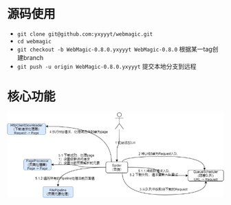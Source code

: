 # 源码使用

- `git clone git@github.com:yxyyyt/webmagic.git`
- `cd webmagic`
- `git checkout -b WebMagic-0.8.0.yxyyyt WebMagic-0.8.0` 根据某一tag创建branch
- `git push -u origin WebMagic-0.8.0.yxyyyt` 提交本地分支到远程



# 核心功能

![webmagic](WebMagic源码解析.assets/webmagic.png)







 
